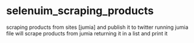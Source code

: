# selenuim_scraping_products
scraping  products from sites [jumia] and publish it to twitter
running jumia file will scrape products from jumia returning it in a list and print it  
